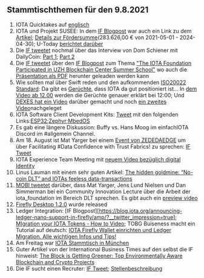 ## Stammtischthemen für den 9.8.2021

1. IOTA Quicktakes auf [englisch](https://www.youtube.com/watch?v=ENiKRQYYYEY)
2. IOTA und Projekt SUSEE: In dem [IF Blogpost](https://blog.iota.org/the-iota-tangle-selected-as-core-technology-for-susee-to-enable-large-scale-sensor-networks/) war auch ein Link zu dem [Artikel](https://www.energiesystem-forschung.de/news/stromnetze-projekt-susee); [Details zur Fördersumme](https://www.enargus.de/detail/?id=1964466)(283.626,00 € von 2021-05-01 - 2024-04-30); U-Today [berichtet darüber](https://u.today/iotas-tangle-chosen-as-platform-for-revolutionary-smart-energy-project)
3. Die [IF tweetet](https://twitter.com/iota/status/1422577937832980480?s=20) nochmal über das Interview von Dom Schiener mit DailyCoin: [Part 1](https://www.youtube.com/watch?v=-GZhO_ocMCk); [Part 2](https://www.youtube.com/watch?v=Fs-fymGOJ8o)
4. Die [IF tweetet](https://twitter.com/iota/status/1422588128922062856?s=19) über den [IF Blogpost](https://blog.iota.org/the-iota-foundation-participates-in-uzh-blockchain-center-summer-school/) zum Thema ["The IOTA Foundation Participated in UZH Blockchain Center Summer School"](https://blog.iota.org/the-iota-foundation-participates-in-uzh-blockchain-center-summer-school/) wo auch die [Präsentation als PDF](https://files.iota.org/media/IOTA-UZH_Deep_dive_blockchain_summer_school_-July2021.pdf) herunter geleaden werden kann
5. Wie sollten mal über Swift reden und den aufkommenden [ISO20022 Standard](https://www.swift.com/de/node/301056): Da gibt es [Gerüchte](https://twitter.com/_DEXES_/status/1422635131140034560?s=20), dass IOTA da gut positioniert ist... In [dem Video ab 12.00](https://www.youtube.com/watch?v=GL6oIdgeob0) werden die Gerüchte genauer erklärt bei 12:00; Und [DEXES hat ein Video](https://www.youtube.com/watch?v=QUBVWOZb9xY) darüber gemacht und noch [ein zweites Video](https://www.youtube.com/watch?v=BCdlAYqUgOU&feature=youtu.be)nachgeleget
6. IOTA Software Client Development Kits: [Tweet](https://twitter.com/oops_monk/status/1422823815365632003?s=20) mit den folgenden Links:[ESP32](https://github.com/iotaledger/esp32-client-sdk);[Zephyr](https://github.com/iotaledger/zephyr-client-sdk);[MbedOS](https://github.com/iotaledger/iota-mbed-studio)
7. Es gab eine längere Diskussion: Buffy vs. Hans Moog im einfachIOTA Discord im #allgemein Channel.
8. Am 18. August ist Mat Yarger bei einem [Event von ZEDEDAEDGE](https://zededa.com/transform/) um über Facilitating #Data Confidence with Trust Fabrics!
 zu sprechen: [IF Tweet](https://twitter.com/iota/status/1422936020484562954?s=20) 
9. IOTA Experience Team Meeting mit [neuem Video bezüglich digital Identity](https://www.youtube.com/watch?v=cSB48PVI_ec&feature=youtu.be)
10. Linus Lauman mit einem sehr guten Artikel: [The hidden goldmine: “No-coin DLT” and IOTAs feeless data-transactions](https://www.reddit.com/r/CryptoCurrency/comments/oyhntm/the_hidden_goldmine_nocoin_dlt_and_iotas_feeless/?utm_medium=android_app&utm_source=share)
11. [MOBI tweetet](https://twitter.com/dltMOBI/status/1423328613026369539?s=19) darüber, dass Mat Yarger, Jens Lund Nielsen und Dan Simmerman bei ein Community Innovation Lecture über die Arbeit der iota_foundation im Bereich DLT sprechen. Es gibt auch ein [preview video](https://www.youtube.com/watch?v=izPl78vncNI)
12. [Firefly Desktop 1.2.0](https://github.com/iotaledger/firefly/releases/tag/desktop-1.2.0) wurde released
13. Ledger Integration: [IF Blogpost][https://blog.iota.org/announcing-ledger-nano-support-in-firefly/amp/?__twitter_impression=true]; [MIgration your IOTA Tokens - How to Video](https://www.youtube.com/watch?v=cS_-TDhOGu0); TOBG Buiseness macht ein Tutorial auf deutsch: [IOTA Firefly Wallet einrichten und Ledger Migration. Alle wichtigen Infos und Tips!](https://www.youtube.com/watch?v=lmRCwZeDtoc)
14. Am Freitag war [IOTA Stammtisch in München](https://www.meetup.com/de-DE/IOTA-Muc/events/hxtrlsycclbjb/)
15. Guter Artikel von der International Business Times auf den selbst die IF hinweist: [The Block is Getting Greener: Top Environmentally Aware Blockchain and Crypto Projects](https://www.ibtimes.com/block-getting-greener-top-environmentally-aware-blockchain-crypto-projects-3267537)
16. Die IF sucht einen Recruter: [IF Tweet](https://twitter.com/iota/status/1423575123781636096?s=19); [Stellenbeschreibung](https://iota.bamboohr.com/jobs/view.php?id=164&source=aWQ9NA%3D%3D)
